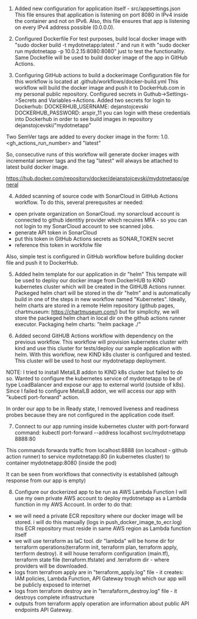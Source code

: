 1. Added new configuration for application itself - src/appsettings.json
This file ensures that application is listening on port 8080 in IPv4 inside the container and not on IPv6.
Also, this file ensures that app is listening on every IPv4 address possible (0.0.0.0).

2. Configured Dockerfile
For test purposes, build local docker image with "sudo docker build -t mydotnetapp:latest ." and run it with "sudo docker run mydotnetapp -p 10.0.2.15:8080:8080" just to test the functionality.
Same Dockefile will be used to build docker image of the app in GitHub Actions.

3. Configuring GitHub actions to build a dockerimage
Configuration file for this workflow is located at .github/workflows/docker-build.yml
This workflow will build the docker image and push it to DockerHub.com in my personal public repository.
Configured secrets in Guthub->Settings->Secrets and Variables->Actions. Added two secrets for login to Dockerhub:
DOCKERHUB_USERNAME: dejanstojcevski
DOCKERHUB_PASSWORD: arspir_11
you can login with these credentials into Dockerhub in order to see build images in repository dejanstojcevski/"mydotnetapp"

Two SemVer tags are added to every docker image in the form: 1.0.<gh_actions_run_number> and "latest"

So, consecutive runs of this workflow will generate docker images with incremental semver tags and the tag "latest" will always be attached to latest build docker image.

https://hub.docker.com/repository/docker/dejanstojcevski/mydotnetapp/general

4. Added scanning of source code with SonarCloud in GitHub Actions workflow.
To do this, several prerequsites ar needed:
- open private organization on SonarCloud. my sonarcloud account is connected to github identitiy provider which recuires MFA - so you can not login to my SonarCloud account to see scanned jobs.
- generate API token in SonarCloud
- put this token in GitHub Actions secrets as SONAR_TOKEN secret
- reference this token in workfolw file

Also, simple test is configured in GitHub workflow before building docker file and push it to DockerHub.

5. Added helm template for our application in dir "helm"
This tempate will be used to deploy our docker image from DockerHUB to KIND kubernetes cluster which will be created in the GitHUB Actions runner.
Packeged helm chart will be stored in the dir "helm" and is automatically build in one of the steps in new workflow named "Kubernetes".
Ideally, helm charts are stored in a remote Helm repository (github pages, chartmuseum: https://chartmuseum.com/) but for simplicity, we will store the packeged helm chart in local dir on the github actions runner executor.
Packaging helm charts: "helm package ./"

6. Added second GitHUB Actions workflow with dependency on the previous workflow.
This workflow will provision kubernetes cluster with kind and use this cluster for tests/deploy our sample application with helm.
With this workflow, new KIND k8s cluster is configured and tested.
This cluster will be used to host our mydotnetapp deployment.

NOTE: I tried to install MetalLB addon to KIND k8s cluster but failed to do so. Wanted to configure the kubernetes service of mydotnetapp to be of type LoadBalancer and expose our app to external world (outside of k8s). Since I failed to configure MetalLB addon, we will access our app with "kubectl port-forward" action.

In order our app to be in Ready state, I removed liveness and readiness probes because they are not configured in the application code itself.

7. Connect to our app running inside kubernetes cluster with port-forward command:
kubectl port-forward --address localhost svc/mydotnetapp 8888:80

This commands forwards traffic from localhost:8888 (on localhost - github action runner) to service mydotnetapp:80 (in kubernetes cluster) to container mydotnetapp:8080 (inside the pod)

It can be seen from workflows that connectivity is established (altough response from our app is empty)

8. Configure our dockerized app to be run as AWS Lambda Function
I will use my own private AWS account to deploy mydotnetapp as a Lambda function in my AWS Account.
In order to do that:
- we will need a private ECR repository where our docker image will be stored. i will do this manually (logs in push_docker_image_to_ecr.log)
  this ECR repository must reside in same AWS region as Lambda function itself
- we will use terraform as IaC tool. dir "lambda" will be home dir for terraform operations(terraform init, terraform plan, terraform apply, terrform destroy). it will house terraform configuration (main.tf), terraform state file (terraform.tfstate) and .terraform dir - where providers will be downloaded.
- logs from terrafrom apply are in "terraform_apply.log" file - it creates: IAM policies, Lambda Function, API Gateway trough which our app will be publicly exposed to internet
- logs from terraform destroy are in "terrafaform_destroy.log" file - it destroys complete infrastructure
- outputs from terraform apply operation are information about public API endpoints API Gateway.
